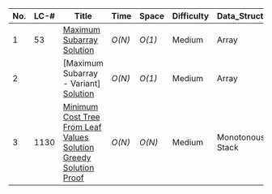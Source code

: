 | No. | LC-#     | Title	                                                                                                                                                                                | Time                    | Space                 | Difficulty | Data_Structure   | Algorithm                    | Premium    |
| --- | -------- | ---------------------------------------------------------------------------------------------------------------------------------------------------------------------------------------- | ----------------------- | --------------------- | ---------- | ---------------- | ---------------------------- | ---------- |
| 1   | 53       | [Maximum Subarray](https://leetcode.com/problems/maximum-subarrays/) [Solution](https://github.com/sm2774us/competitive_programming_book/arrays/maximum_subarray.py)                     | _O(N)_                  | _O(1)_                | Medium     | Array            | Kadane's Algorithm           |            |
| 2   |          | [Maximum Subarray - Variant] [Solution](https://github.com/sm2774us/competitive_programming_book/arrays/maximum_subarray_variant.py)                                                     | _O(N)_                  | _O(1)_                | Medium     | Array            | Kadane's Algorithm           | 🔒         |
| 3   | 1130     | [Minimum Cost Tree From Leaf Values](https://leetcode.com/problems/minimum-cost-tree-from-leaf-values/) [Solution](https://github.com/sm2774us/competitive_programming_book/monotonous_stacks/minimum_cost_tree_from_leaf_values.py) [Greedy Solution Proof](https://github.com/sm2774us/competitive_programming_book/assets/LC-1130_Minimum-Cost-Tree-From-Leaf-Values_Greedy_Algorithm_Proof.PNG) | _O(N)_ | _O(N)_ | Medium    | Monotonous Stack | Greedy            |            |